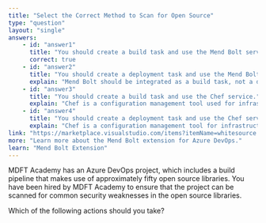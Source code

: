 ```yaml
---
title: "Select the Correct Method to Scan for Open Source"
type: "question"
layout: "single"
answers:
    - id: "answer1"
      title: "You should create a build task and use the Mend Bolt service."
      correct: true
    - id: "answer2"
      title: "You should create a deployment task and use the Mend Bolt service."
      explain: "Mend Bolt should be integrated as a build task, not a deployment task. It needs to scan the code during the build process before deployment to identify security vulnerabilities in open source components."
    - id: "answer3"
      title: "You should create a build task and use the Chef service."
      explain: "Chef is a configuration management tool used for infrastructure automation, not specifically for scanning security weaknesses in open source libraries. It wouldn't be the appropriate tool for this security scanning requirement."
    - id: "answer4"
      title: "You should create a deployment task and use the Chef service."
      explain: "Chef is a configuration management tool for infrastructure automation. It's not designed to scan for security vulnerabilities in open source libraries, and implementing it as a deployment task wouldn't address the security scanning requirements."
link: "https://marketplace.visualstudio.com/items?itemName=whitesource.whiteSource-bolt-v2"
more: "Learn more about the Mend Bolt extension for Azure DevOps."
learn: "Mend Bolt Extension"
---
```


MDFT Academy has an Azure DevOps project, which includes a build pipeline that makes use of approximately fifty open source libraries. You have been hired by MDFT Academy to ensure that the project can be scanned for common security weaknesses in the open source libraries.

Which of the following actions should you take?

